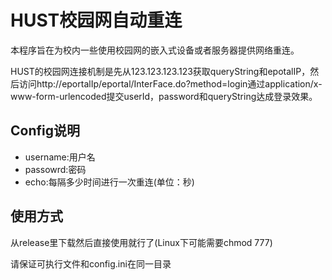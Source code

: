 # HUST校园网自动重连

本程序旨在为校内一些使用校园网的嵌入式设备或者服务器提供网络重连。

HUST的校园网连接机制是先从123.123.123.123获取queryString和epotalIP，然后访问http://eportalIp/eportal/InterFace.do?method=login通过application/x-www-form-urlencoded提交userId，password和queryString达成登录效果。

## Config说明

+ username:用户名
+ passowrd:密码
+ echo:每隔多少时间进行一次重连(单位：秒)

## 使用方式
从release里下载然后直接使用就行了(Linux下可能需要chmod 777)

请保证可执行文件和config.ini在同一目录